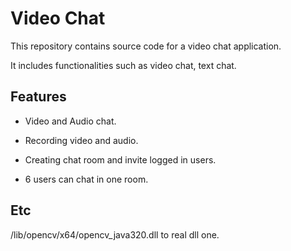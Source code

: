 # Video Chat

This repository contains source code for a video chat application.

It includes functionalities such as video chat, text chat.




## Features

- Video and Audio chat.
  
- Recording video and audio.
  
- Creating chat room and invite logged in users.
  
- 6 users can chat in one room.
  

## Etc

/lib/opencv/x64/opencv_java320.dll to real dll one.

